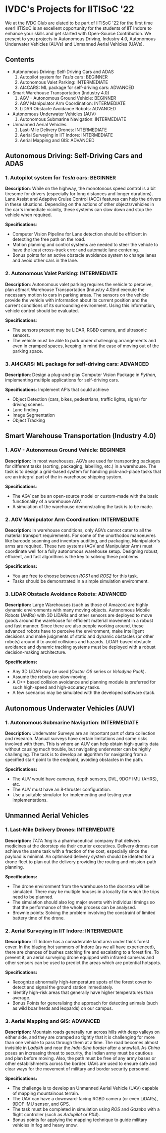 # IVDC's Projects for IITISoC '22

We at the IVDC Club are elated to be part of IITISoC '22 for the first time ever! IITISoC is an excellent opportunity for the students of IIT Indore to enhance your skills and get started with Open-Source Contribution. We present to you projects in Autonomous Driving, Industry 4.0, Autonomous Underwater Vehicles (AUVs) and Unmanned Aerial Vehicles (UAVs).

## Contents
* Autonomous Driving: Self-Driving Cars and ADAS
    1. Autopilot system for _Tesla_ cars: BEGINNER
    2. Autonomous Valet Parking: INTERMEDIATE
    3. AI4CARS: ML package for self-driving cars: ADVANCED
* Smart Warehouse Transportation (Industry 4.0)
    1. AGV - Autonomous Ground Vehicle: BEGINNER
    2. AGV Manipulator Arm Coordination: INTERMEDIATE
    3. LiDAR Obstacle Avoidance Robots: ADVANCED
* Autonomous Underwater Vehicles (AUV)
    1. Autonomous Submarine Navigation: INTERMEDIATE
* Unmanned Aerial Vehicles
    1. Last-Mile Delivery Drones: INTERMEDIATE
    2. Aerial Surveying in IIT Indore: INTERMEDIATE
    3. Aerial Mapping and GIS: ADVANCED

## Autonomous Driving: Self-Driving Cars and ADAS


### 1. Autopilot system for _Tesla_ cars: BEGINNER
**Description**: While on the highway, the monotonous speed
control is a bit tiresome for drivers (especially for long
distances and longer durations). Lane Assist and Adaptive
Cruise Control (ACC) features can help the drivers in these
situations. Depending on the actions of other
objects/vehicles in the car's immediate vicinity, these
systems can slow down and stop the vehicle when required.

**Specifications**:
- Computer Vision Pipeline for Lane detection should be
efficient in detecting the free path on the road.
- Motion planning and control systems are needed to steer
the vehicle to have the least cross-track error and
automatic lane centering.
- Bonus points for an active obstacle avoidance system to
change lanes and avoid other cars in the lane.

### 2. Autonomous Valet Parking: INTERMEDIATE

**Description**: Autonomous valet parking requires the vehicle
to perceive, plan aSmart Warehouse Transportation (Industry 4.0)nd execute the necessary motion to cars
in parking areas. The sensors on the vehicle provide the
vehicle with information about its current position and the
current conditions of its surrounding environment. Using
this information, vehicle control should be evaluated.

**Specifications**:
- The sensors present may be LiDAR, RGBD camera, and
ultrasonic sensors.
- The vehicle must be able to park under challenging
arrangements and even in cramped spaces, keeping in
mind the ease of moving out of the parking space.

### 3. AI4CARS: ML package for self-driving cars: ADVANCED
**Description**: Design a plug-and-play Computer Vision Package
in _Python_, implementing multiple applications for
self-driving cars.

**Specifications**:
Implement APIs that could achieve
- Object Detection (cars, bikes, pedestrians, traffic
lights, signs) for driving scenes.
- Lane finding
- Image Segmentation
- Object Tracking

## Smart Warehouse Transportation (Industry 4.0)

### 1. AGV - Autonomous Ground Vehicle: BEGINNER
**Description:** In most warehouses, AGVs are used for
transporting packages for different tasks (sorting,
packaging, labelling, etc.) in a warehouse. The task is to
design a grid-based system for handling pick-and-place tasks
that are an integral part of the in-warehouse shipping
system.

**Specifications**:
- The AGV can be an open-source model or custom-made with
the basic functionality of a warehouse AGV.
- A simulation of the warehouse demonstrating the task is
to be made.

### 2. AGV Manipulator Arm Coordination: INTERMEDIATE
**Description:** In warehouse conditions, only AGVs cannot cater
to all the material transport requirements. For some of the
unorthodox manoeuvres like barcode scanning and inventory
auditing, and packaging, Manipulator's arms are required.
These two systems (AGV and Manipulator Arm) must coordinate
well for a fully autonomous warehouse setup. Designing
robust, efficient, and fast algorithms is the key to solving
these problems.

**Specifications:**
- You are free to choose between _ROS1_ and _ROS2_ for this
task.
- Tasks should be demonstrated in a simple simulation
environment.

### 3. LiDAR Obstacle Avoidance Robots: ADVANCED
**Description:** Large Warehouses (such as those of Amazon) are
highly dynamic environments with many moving objects.
Autonomous Mobile Robots (AMRs) with 3D LiDARs and other
sensors are deployed to move goods around the warehouse for
efficient material movement in a robust and fast manner.
Since there are also people working around, these advanced
robots have to perceive the environment, make intelligent
decisions and make judgments of static and dynamic obstacles
(or other robots) around it to avoid collisions and hazards.
LiDAR-based obstacle avoidance and dynamic tracking systems
must be deployed with a robust decision-making architecture.

**Specifications:**
- Any 3D LiDAR may be used (_Ouster OS_ series or _Velodyne
Puck_).
- Assume the robots are slow-moving.
- A C++ based collision avoidance and planning module is
preferred for such high-speed and high-accuracy tasks.
- A few scenarios may be simulated with the developed
software stack.

## Autonomous Underwater Vehicles (AUV)

### 1. Autonomous Submarine Navigation: INTERMEDIATE
**Description:** Underwater Surveys are an important part of
data collection and research. Manual surveys have certain
limitations and some risks involved with them. This is where
an AUV can help obtain high-quality data without causing
much trouble, but navigating underwater can be highly
challenging.
The task is to develop an algorithm for navigating from a
specified start point to the endpoint, avoiding obstacles in
the path.

**Specifications:**
- The AUV would have cameras, depth sensors, DVL, 9DOF
IMU (AHRS), etc.
- The AUV must have an 8-thruster configuration.
- Use a suitable simulator for implementing and testing
your implementations.

## Unmanned Aerial Vehicles

### 1. Last-Mile Delivery Drones: INTERMEDIATE
**Description:** _TATA 1mg_ is a pharmaceutical company that
delivers medicines at the doorstep via their courier
executives. Delivery drones can achieve the same task with a
fraction of the cost, especially since the payload is
minimal. An optimised delivery system should be ideated for
a drone fleet to plan out the delivery providing the routing
and mission-path planning.

**Specifications:**
- The drone environment from the warehouse to the
doorstep will be simulated. There may be multiple
houses in a locality for which the trips need to be
planned.
- The simulation should also log major events with
individual timings so that the performance of the whole
process can be analysed.
- Brownie points: Solving the problem involving the
constraint of limited battery time of the drone.

### 2. Aerial Surveying in IIT Indore: INTERMEDIATE
**Description:** IIT Indore has a considerable land area under
thick forest cover. In the blazing hot summers of Indore (as
we all have experienced), there are chances of bushes
catching fire and escalating to a forest fire. To prevent
it, an aerial surveying drone equipped with infrared cameras
and other sensors can be used to predict the areas which are
potential hotspots.

**Specifications:**
- Recognize abnormally high-temperature spots of the
forest cover to detect and signal the ground station
immediately.
- Identify high-risk areas that generally have higher
temperatures than average.
- Bonus Points for generalising the approach for
detecting animals (such as wild boar herds and
leopards) on our campus.

### 3. Aerial Mapping and GIS: ADVANCED
**Description:** Mountain roads generally run across hills with
deep valleys on either side, and they are cramped so tightly
that it is challenging for more than one vehicle to pass
through them at a time. The road becomes almost invisible in
_Ladakh_ and near the _Indo-Sino border_ after a snowfall. As
_China_ poses an increasing threat to security, the Indian
army must be cautious and plan before moving. Also, the path
must be free of any army bases or other establishments
across the border. UAVs are used to ensure safe and clear
ways for the movement of military and border security
personnel.

**Specifications:**
- The challenge is to develop an Unmanned Aerial Vehicle
(UAV) capable of mapping mountainous terrain.
- The UAV can have a downward-facing RGBD camera (or even
LiDARs), 9DOF IMU sensor, and GPS.
- The task must be completed in simulation using _ROS_ and
_Gazebo_ with a flight controller (such as _Ardupilot_ or
_PX4_).
- Bonus points for applying the mapping technique to
guide military vehicles in fog and heavy snow.
